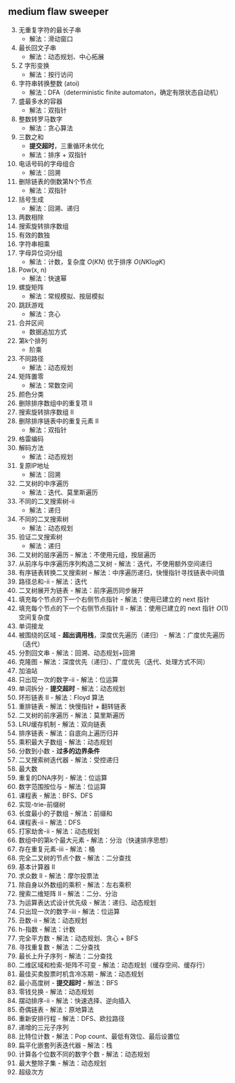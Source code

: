 ## medium flaw sweeper

3. 无重复字符的最长子串
   - 解法：滑动窗口
4. 最长回文子串
    - 解法：动态规划、中心拓展
5. Z 字形变换
    - 解法：按行访问
8. 字符串转换整数 (atoi)
    - 解法：DFA（deterministic finite automaton，确定有限状态自动机）
11. 盛最多水的容器
    - 解法：双指针
12. 整数转罗马数字
    - 解法：贪心算法
15. 三数之和
    - **提交超时**，三重循环未优化
    - 解法：排序 + 双指针
16. 电话号码的字母组合
    - 解法：回溯
19. 删除链表的倒数第N个节点
    - 解法：双指针
22. 括号生成
    - 解法：回溯、递归
29. 两数相除
33. 搜索旋转排序数组
36. 有效的数独
43. 字符串相乘
49. 字母异位词分组
    - 解法：计数，复杂度 $O(KN)$ 优于排序 $O(NKlogK)$
50. Pow(x, n)
    - 解法：快速幂
54. 螺旋矩阵
    - 解法：常规模拟、按层模拟
55. 跳跃游戏
    - 解法：贪心
56. 合并区间
    - 数据追加方式
60. 第k个排列
    - 阶乘
62. 不同路径
    - 解法：动态规划
73. 矩阵置零
    - 解法：常数空间
75. 颜色分类
80. 删除排序数组中的重复项 II
81. 搜索旋转排序数组 II
86. 删除排序链表中的重复元素 II
    - 解法：双指针
89. 格雷编码
91. 解码方法
    - 解法：动态规划
93. 复原IP地址
    - 解法：回溯
94. 二叉树的中序遍历
    - 解法：迭代、莫里斯遍历
95. 不同的二叉搜索树-ii
    - 解法：递归
96. 不同的二叉搜索树
    - 解法：动态规划
98. 验证二叉搜索树
    - 解法：递归
102. 二叉树的层序遍历
    - 解法：不使用元组，按层遍历
105. 从前序与中序遍历序列构造二叉树
    - 解法：迭代，不使用额外空间递归
109. 有序链表转换二叉搜索树
    - 解法：中序遍历递归，快慢指针寻找链表中间值
113. 路径总和-ii
    - 解法：迭代
114. 二叉树展开为链表
    - 解法：前序遍历同步展开
116. 填充每个节点的下一个右侧节点指针
    - 解法：使用已建立的 next 指针
117. 填充每个节点的下一个右侧节点指针 II
    - 解法：使用已建立的 next 指针 $O(1)$ 空间复杂度
127. 单词接龙
130. 被围绕的区域
    - **超出调用栈**，深度优先遍历（递归）
    - 解法：广度优先遍历（迭代）
131. 分割回文串
    - 解法：回溯、动态规划+回溯
131. 克隆图
    - 解法：深度优先（递归）、广度优先（迭代、处理方式不同）
134. 加油站
135. 只出现一次的数字-ii
    - 解法：位运算
139. 单词拆分
    - **提交超时**
    - 解法：动态规划
142. 环形链表 II
    - 解法：Floyd 算法
143. 重排链表
    - 解法：快慢指针 + 翻转链表
144. 二叉树的前序遍历
    - 解法：莫里斯遍历
146. LRU缓存机制
    - 解法：双向链表
148. 排序链表
    - 解法：自底向上遍历归并
152. 乘积最大子数组
    - 解法：动态规划
166. 分数到小数
    - **过多的边界条件**
166. 二叉搜索树迭代器
    - 解法：受控递归
179. 最大数
187. 重复的DNA序列
    - 解法：位运算
201. 数字范围按位与
    - 解法：位运算
207. 课程表
    - 解法：BFS、DFS
208. 实现-trie-前缀树
209. 长度最小的子数组
    - 解法：前缀和
210. 课程表-ii
    - 解法：DFS
213. 打家劫舍-ii
    - 解法：动态规划
215. 数组中的第k个最大元素
    - 解法：分治（快速排序思想）
220. 存在重复元素-iii
    - 解法：桶
222. 完全二叉树的节点个数
    - 解法：二分查找
227. 基本计算器 II
229. 求众数 II
    - 解法：摩尔投票法
238. 除自身以外数组的乘积
    - 解法：左右乘积
240. 搜索二维矩阵 II
    - 解法：二分、分治
241. 为运算表达式设计优先级
    - 解法：递归、动态规划
260. 只出现一次的数字-iii
    - 解法：位运算
264. 丑数-ii
    - 解法：动态规划
274. h-指数
    - 解法：计数
279. 完全平方数
    - 解法：动态规划、贪心 + BFS
287. 寻找重复数
    - 解法：二分查找
300. 最长上升子序列
    - 解法：二分查找
304. 二维区域和检索-矩阵不可变
    - 解法：动态规划（缓存空间、缓存行）
305. 最佳买卖股票时机含冷冻期
    - 解法：动态规划
306. 最小高度树
    - **提交超时**
    - 解法：BFS
322. 零钱兑换
    - 解法：动态规划
323. 摆动排序-ii
    - 解法：快速选择、逆向插入
328. 奇偶链表
    - 解法：原地算法
332. 重新安排行程
    - 解法：DFS、欧拉路径
334. 递增的三元子序列
338. 比特位计数
    - 解法：Pop count、最低有效位、最后设置位
341. 扁平化嵌套列表迭代器
    - 解法：栈
357. 计算各个位数不同的数字个数
    - 解法：动态规划
368. 最大整除子集
    - 解法：动态规划
372. 超级次方

